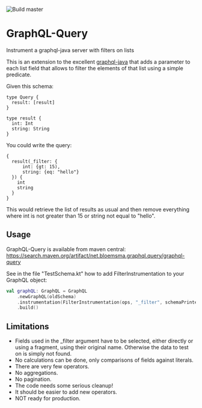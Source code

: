 ![Build master](https://github.com/sheepdreamofandroids/graphql-query/workflows/Build%20master/badge.svg)
# GraphQL-Query
Instrument a graphql-java server with filters on lists

This is an extension to the excellent [graphql-java](https://github.com/graphql-java/graphql-java) that adds a parameter to each list field that allows to filter the elements of that list using a simple predicate.

Given this schema:
```
type Query {
  result: [result]
}

type result {
  int: Int
  string: String
}
```
You could write the query:
```
{
  result(_filter: {
      int: {gt: 15),
      string: {eq: "hello"}
  }) {
    int
    string
  }
}
```
This would retrieve the list of results as usual and then remove everything where int is not greater than 15 or string not equal to "hello". 

## Usage
GraphQL-Query is available from maven central: https://search.maven.org/artifact/net.bloemsma.graphql.query/graphql-query

See in the file "TestSchema.kt" how to add FilterInstrumentation to your GraphQL object:
```kotlin
val graphQL: GraphQL = GraphQL
    .newGraphQL(oldSchema)
    .instrumentation(FilterInstrumentation(ops, "_filter", schemaPrinter))
    .build()
```

## Limitations
- Fields used in the _filter argument have to be selected, either directly or using a fragment, using their original name. Otherwise the data to test on is simply not found.
- No calculations can be done, only comparisons of fields against literals.
- There are very few operators.
- No aggregations.
- No pagination.
- The code needs some serious cleanup!
- It should be easier to add new operators.
- NOT ready for production.